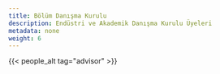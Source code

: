 ```yaml
---
title: Bölüm Danışma Kurulu
description: Endüstri ve Akademik Danışma Kurulu Üyeleri
metadata: none
weight: 6
---
```


{{< people_alt tag="advisor" >}}
